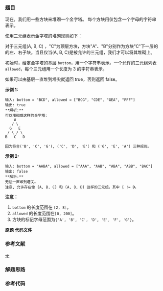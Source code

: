 ### 题目
现在，我们用一些方块来堆砌一个金字塔。 每个方块用仅包含一个字母的字符串表示。

使用三元组表示金字塔的堆砌规则如下：

对于三元组(A, B, C) ，"C"为顶层方块，方块"A"、"B"分别作为方块"C"下一层的的左、右子块。当且仅当(A, B,
C)是被允许的三元组，我们才可以将其堆砌上。

初始时，给定金字塔的基层 `bottom`，用一个字符串表示。一个允许的三元组列表 `allowed`，每个三元组用一个长度为 3 的字符串表示。

如果可以由基层一直堆到塔尖就返回 true，否则返回 false。



**示例 1:**

    
    
    输入: bottom = "BCD", allowed = ["BCG", "CDE", "GEA", "FFF"]
    输出: true
    **解析:**
    可以堆砌成这样的金字塔:
        A
       / \
      G   E
     / \ / \
    B   C   D
    
    因为符合('B', 'C', 'G'), ('C', 'D', 'E') 和 ('G', 'E', 'A') 三种规则。
    

**示例 2:**

    
    
    输入: bottom = "AABA", allowed = ["AAA", "AAB", "ABA", "ABB", "BAC"]
    输出: false
    **解析:**
    无法一直堆到塔尖。
    注意, 允许存在像 (A, B, C) 和 (A, B, D) 这样的三元组，其中 C != D。
    



**注意：**

  1. `bottom` 的长度范围在 `[2, 8]`。
  2. `allowed` 的长度范围在`[0, 200]`。
  3. 方块的标记字母范围为`{'A', 'B', 'C', 'D', 'E', 'F', 'G'}`。

 **[原题](https://leetcode-cn.com/problems/pyramid-transition-matrix/)**    **[代码文件]()**


### 参考文献
无

### 解题思路




### 参考代码

```go


```




